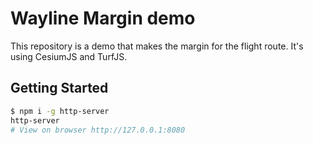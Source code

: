 # Wayline Margin demo

This repository is a demo that makes the margin for the flight route. It's using CesiumJS and TurfJS.

## Getting Started

```sh
$ npm i -g http-server
http-server
# View on browser http://127.0.0.1:8080
```
